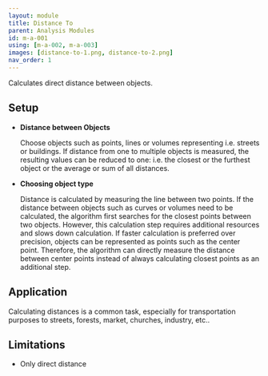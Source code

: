 ```yaml
---
layout: module
title: Distance To
parent: Analysis Modules
id: m-a-001
using: [m-a-002, m-a-003]
images: [distance-to-1.png, distance-to-2.png]
nav_order: 1
---
```


Calculates direct distance between objects.

## Setup

* **Distance between Objects**

  Choose objects such as points, lines or volumes representing i.e. streets or buildings. If distance from one to multiple objects is measured, the resulting values can be reduced to one: i.e. the closest or the furthest object or the average or sum of all distances.

* **Choosing object type**

  Distance is calculated by measuring the line between two points. If the distance between objects such as curves or volumes need to be calculated, the algorithm first searches for the closest points between two objects. However, this calculation step requires additional resources and slows down calculation.
  If faster calculation is preferred over precision, objects can be represented as points such as the center point. Therefore, the algorithm can directly measure the distance between center points instead of always calculating closest points as an additional step.

## Application

Calculating distances is a common task, especially for transportation purposes to streets, forests, market, churches, industry, etc..

## Limitations

* Only direct distance
